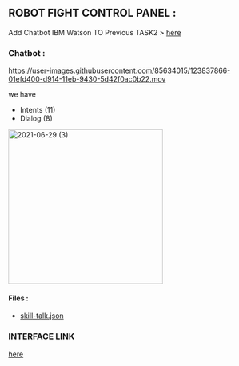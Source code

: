 ## ROBOT FIGHT CONTROL PANEL :

Add Chatbot IBM Watson TO Previous TASK2  >   [here](https://github.com/Elham6316/User-experience-testing-and-improvement-for-robot-control-system-TASK2)
### Chatbot :



https://user-images.githubusercontent.com/85634015/123837866-01efd400-d914-11eb-9430-5d42f0ac0b22.mov


we have 
* Intents (11)
* Dialog (8) 

<img width="309" alt="2021-06-29 (3)" src="https://user-images.githubusercontent.com/85634015/123841215-f4d4e400-d917-11eb-8fb6-15d0d4f0418e.png">

#### Files : 
* [skill-talk.json](https://github.com/Elham6316/IBM_Watson_Chatbot---TASK3/blob/main/skill-talk.json)

### INTERFACE LINK 
   [here](https://elham6316.github.io/IBM-Watson-chatbot-TASK3/)
